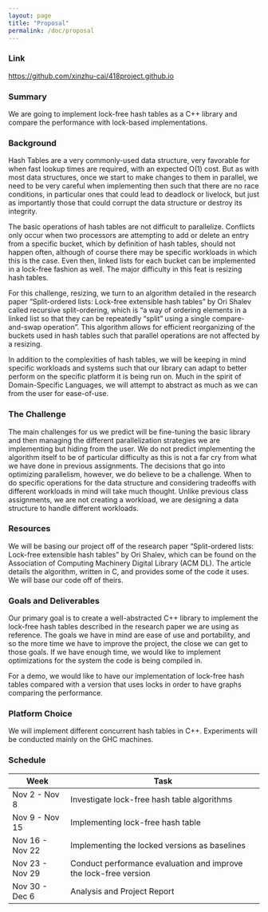 ```yaml
---
layout: page
title: "Proposal"
permalink: /doc/proposal
---
```


### Link

https://github.com/xinzhu-cai/418project.github.io

### Summary

We are going to implement lock-free hash tables as a C++ library and compare the performance with lock-based implementations.

### Background

Hash Tables are a very commonly-used data structure, very favorable for when fast lookup times are required, with an expected O(1) cost. But as with most data structures, once we start to make changes to them in parallel, we need to be very careful when implementing then such that there are no race conditions, in particular ones that could lead to deadlock or livelock, but just as importantly those that could corrupt the data structure or destroy its integrity.

The basic operations of hash tables are not difficult to parallelize. Conflicts only occur when two processors are attempting to add or delete an entry from a specific bucket, which by definition of hash tables, should not happen often, although of course there may be specific workloads in which this is the case. Even then, linked lists for each bucket can be implemented in a lock-free fashion as well. The major difficulty in this feat is resizing hash tables.

For this challenge, resizing, we turn to an algorithm detailed in the research paper “Split-ordered lists: Lock-free extensible hash tables” by Ori Shalev called recursive split-ordering, which is “a way of ordering elements in a linked list so that they can be repeatedly “split” using a single compare-and-swap operation”. This algorithm allows for efficient reorganizing of the buckets used in hash tables such that parallel operations are not affected by a resizing.

In addition to the complexities of hash tables, we will be keeping in mind specific workloads and systems such that our library can adapt to better perform on the specific platform it is being run on. Much in the spirit of Domain-Specific Languages, we will attempt to abstract as much as we can from the user for ease-of-use.


### The Challenge
The main challenges for us we predict will be fine-tuning the basic library and then managing the different parallelization strategies we are implementing but hiding from the user. We do not predict implementing the algorithm itself to be of particular difficulty as this is not a far cry from what we have done in previous assignments. The decisions that go into optimizing parallelism, however, we do believe to be a challenge. When to do specific operations for the data structure and considering tradeoffs with different workloads in mind will take much thought. Unlike previous class assignments, we are not creating a workload, we are designing a data structure to handle different workloads.

### Resources
We will be basing our project off of the research paper “Split-ordered lists: Lock-free extensible hash tables” by Ori Shalev, which can be found on the Association of Computing Machinery Digital Library (ACM DL). The article details the algorithm, written in C, and provides some of the code it uses. We will base our code off of theirs.

### Goals and Deliverables
Our primary goal is to create a well-abstracted C++ library to implement the lock-free hash tables described in the research paper we are using as reference. The goals we have in mind are ease of use and portability, and so the more time we have to improve the project, the close we can get to those goals. If we have enough time, we would like to implement optimizations for the system the code is being compiled in.		

For a demo, we would like to have our implementation of lock-free hash tables compared with a version that uses locks in order to have graphs comparing the performance.

### Platform Choice
We will implement different concurrent hash tables in C++. Experiments will be conducted mainly on the GHC machines. 

### Schedule 

| Week | Task |
| --- | ----------- |
| Nov 2 - Nov 8 | Investigate lock-free hash table algorithms |
| Nov 9 - Nov 15 | Implementing lock-free hash table |
| Nov 16 - Nov 22 | Implementing the locked versions as baselines |
| Nov 23 - Nov 29 | Conduct performance evaluation and improve the lock-free version |
| Nov 30 - Dec 6 | Analysis and Project Report |

